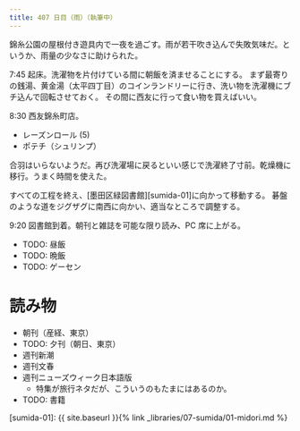 ```yaml
---
title: 407 日目（雨）（執筆中）
---
```


錦糸公園の屋根付き遊具内で一夜を過ごす。雨が若干吹き込んで失敗気味だ。というか、雨量の少なさに助けられた。

7:45 起床。洗濯物を片付けている間に朝飯を済ませることにする。
まず最寄りの銭湯、黄金湯（太平四丁目）のコインランドリーに行き、洗い物を洗濯機にブチ込んで回転させておく。
その間に西友に行って食い物を買えばいい。

8:30 西友錦糸町店。
* レーズンロール (5)
* ポテチ（シュリンプ）

合羽はいらないようだ。再び洗濯場に戻るといい感じで洗濯終了寸前。乾燥機に移行。うまく時間を使えた。

すべての工程を終え、[墨田区緑図書館][sumida-01]に向かって移動する。
碁盤のような道をジグザグに南西に向かい、適当なところで調整する。

9:20 図書館到着。朝刊と雑誌を可能な限り読み、PC 席に上がる。

* TODO: 昼飯
* TODO: 晩飯
* TODO: ゲーセン

# 読み物

* 朝刊（産経、東京）
* TODO: 夕刊（朝日、東京）
* 週刊新潮
* 週刊文春
* 週刊ニューズウィーク日本語版
  * 特集が旅行ネタだが、こういうのもたまにはあるのか。
* TODO: 書籍

[sumida-01]: {{ site.baseurl }}{% link _libraries/07-sumida/01-midori.md %}
